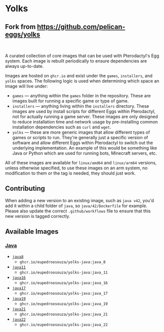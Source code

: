 # Yolks
## Fork from https://github.com/pelican-eggs/yolks
<br>

A curated collection of core images that can be used with Pterodactyl's Egg system. Each image is rebuilt
periodically to ensure dependencies are always up-to-date.

Images are hosted on `ghcr.io` and exist under the `games`, `installers`, and `yolks` spaces. The following logic
is used when determining which space an image will live under:

* `games` — anything within the `games` folder in the repository. These are images built for running a specific game
or type of game.
* `installers` — anything living within the `installers` directory. These images are used by install scripts for different
Eggs within Pterodactyl, not for actually running a game server. These images are only designed to reduce installation time
and network usage by pre-installing common installation dependencies such as `curl` and `wget`.
* `yolks` — these are more generic images that allow different types of games or scripts to run. They're generally just
a specific version of software and allow different Eggs within Pterodactyl to switch out the underlying implementation. An
example of this would be something like Java or Python which are used for running bots, Minecraft servers, etc.

All of these images are available for `linux/amd64` and `linux/arm64` versions, unless otherwise specified, to use
these images on an arm system, no modification to them or the tag is needed, they should just work.

## Contributing

When adding a new version to an existing image, such as `java v42`, you'd add it within a child folder of `java`, so
`java/42/Dockerfile` for example. Please also update the correct `.github/workflows` file to ensure that this new version
is tagged correctly.

## Available Images

### [Java](/java)

* [`java8`](/java/8)
  * `ghcr.io/eupedroosouza/yolks-java:java_8`
* [`java11`](/java/11)
  * `ghcr.io/eupedroosouza/yolks-java:java_11`
* [`java16`](/java/16)
  * `ghcr.io/eupedroosouza/yolks-java:java_16`
* [`java17`](/java/17)
  * `ghcr.io/eupedroosouza/yolks-java:java_17`
* [`java19`](/java/19)
  * `ghcr.io/eupedroosouza/yolks-java:java_19`
* [`java21`](/java/21)
  * `ghcr.io/eupedroosouza/yolks-java:java_21`
* [`java22`](/java/22)
  * `ghcr.io/eupedroosouza/yolks-java:java_22`
